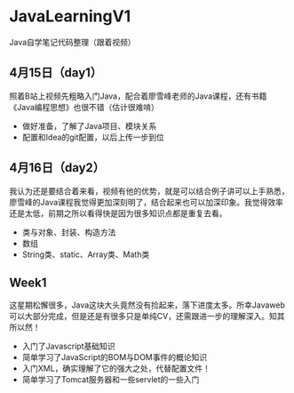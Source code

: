 # JavaLearningV1
Java自学笔记代码整理（跟着视频）
## 4月15日（day1）
照着B站上视频先粗略入门Java，配合着廖雪峰老师的Java课程，还有书籍《Java编程思想》也很不错（估计很难啃）
- 做好准备，了解了Java项目、模块关系
- 配置和Idea的git配置，以后上传一步到位
## 4月16日（day2）
我认为还是要结合着来看，视频有他的优势，就是可以结合例子讲可以上手熟悉，廖雪峰的Java课程我觉得更加深刻明了，结合起来也可以加深印象。我觉得效率还是太低，前期之所以看得快是因为很多知识点都是重复去看。
- 类与对象、封装、构造方法
- 数组
- String类、static、Array类、Math类
## Week1  
这星期松懈很多，Java这块大头竟然没有捡起来，落下进度太多。所幸Javaweb可以大部分完成，但是还是有很多只是单纯CV，还需跟进一步的理解深入。知其所以然！

- 入门了Javascript基础知识
- 简单学习了JavaScript的BOM与DOM事件的概论知识
- 入门XML，确实理解了它的强大之处，代替配置文件！
- 简单学习了Tomcat服务器和一些servlet的一些入门
